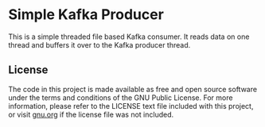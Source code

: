 # Simple Kafka Producer #

This is a simple threaded file based Kafka consumer. It reads data on one
thread and buffers it over to the Kafka producer thread.

## License ##

The code in this project is made available as free and open source software
under the terms and conditions of the GNU Public License. For more information,
please refer to the LICENSE text file included with this project, or visit
[gnu.org][1] if the license file was not included.

[1]: http://www.gnu.org/licenses/gpl.html
